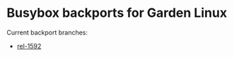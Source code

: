 # Busybox backports for Garden Linux

Current backport branches:
 - [rel-1592](https://github.com/gardenlinux/bp-package-busybox/tree/rel-1592)
